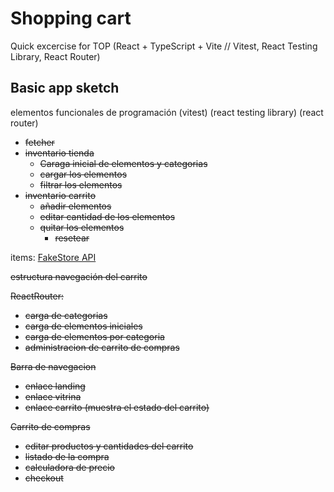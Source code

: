 # Shopping cart

Quick excercise for TOP
(React + TypeScript + Vite // Vitest, React Testing Library, React Router)

## Basic app sketch

elementos funcionales de programación
(vitest)
(react testing library)
(react router)

- ~~fetcher~~
- ~~inventario tienda~~
  - ~~Caraga inicial de elementos y categorias~~
  - ~~cargar los elementos~~
  - ~~filtrar los elementos~~
- ~~inventario carrito~~
  - ~~añadir elementos~~
  - ~~editar cantidad de los elementos~~
  - ~~quitar los elementos~~
    - ~~resetear~~

items: [FakeStore API](https://fakestoreapi.com/)

~~estructura navegación del carrito~~

~~ReactRouter:~~

- ~~carga de categorias~~
- ~~carga de elementos iniciales~~
- ~~carga de elementos por categoria~~
- ~~administracion de carrito de compras~~

~~Barra de navegacion~~

- ~~enlace landing~~
- ~~enlace vitrina~~
- ~~enlace carrito (muestra el estado del carrito)~~

~~Carrito de compras~~

- ~~editar productos y cantidades del carrito~~
- ~~listado de la compra~~
- ~~calculadora de precio~~
- ~~checkout~~
